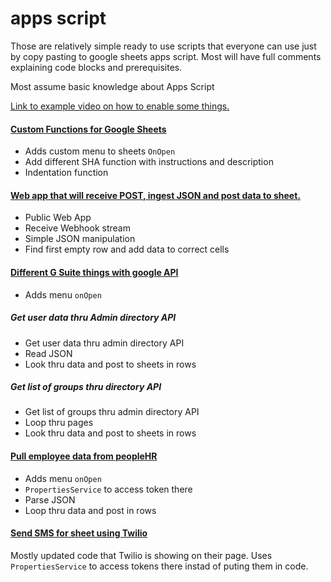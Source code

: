 # apps script
Those are relatively simple ready to use scripts that everyone can use just by copy pasting to google sheets apps script.
Most will have full comments explaining code blocks and prerequisites.

Most assume basic knowledge about Apps Script

[Link to example video on how to enable some things.](https://www.youtube.com/watch?v=tJ4_w2596KI)

#### [Custom Functions for Google Sheets](https://github.com/Landsil/apps_script/blob/master/custom_functions.gs)
 - Adds custom menu to sheets `OnOpen`
 - Add different SHA function with instructions and description
 - Indentation function

#### [Web app that will receive POST, ingest JSON and post data to sheet.](https://github.com/Landsil/apps_script/blob/master/ingest_JSON_post.gs)
 - Public Web App
 - Receive Webhook stream
 - Simple JSON manipulation
 - Find first empty row and add data to correct cells

#### [Different G Suite things with google API](https://github.com/Landsil/apps_script/blob/master/google_api.gs)
 - Adds menu `onOpen`
##### Get user data thru Admin directory API
 - Get user data thru admin directory API
 - Read JSON
 - Look thru data and post to sheets in rows
##### Get list of groups thru directory API
 - Get list of groups thru admin directory API
 - Loop thru pages
 - Look thru data and post to sheets in rows

#### [Pull employee data from peopleHR](https://github.com/Landsil/apps_script/blob/master/download_PeopleHR.gs)
 - Adds menu `onOpen`
 - `PropertiesService` to access token there
 - Parse JSON
 - Loop thru data and post in rows
 
 #### [Send SMS for sheet using Twilio](https://github.com/Landsil/apps_script/blob/master/twilio_api.gs)
Mostly updated code that Twilio is showing on their page.
Uses `PropertiesService` to access tokens there instad of puting them in code.
